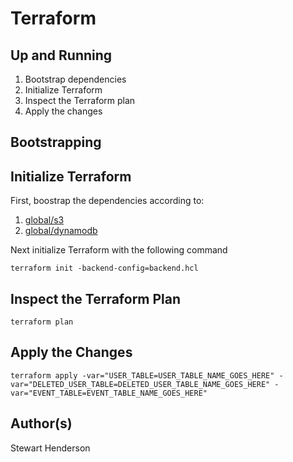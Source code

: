 # Terraform

## Up and Running

1. Bootstrap dependencies
2. Initialize Terraform
3. Inspect the Terraform plan
4. Apply the changes

## Bootstrapping

## Initialize Terraform

First, boostrap the dependencies according to:
1. [global/s3](./global/s3/README.md)
2. [global/dynamodb](./global/dynamodb/README.md)

Next initialize Terraform with the following command

```
terraform init -backend-config=backend.hcl
```

## Inspect the Terraform Plan

```
terraform plan
```

## Apply the Changes

```
terraform apply -var="USER_TABLE=USER_TABLE_NAME_GOES_HERE" -var="DELETED_USER_TABLE=DELETED_USER_TABLE_NAME_GOES_HERE" -var="EVENT_TABLE=EVENT_TABLE_NAME_GOES_HERE"
```

## Author(s)

Stewart Henderson
